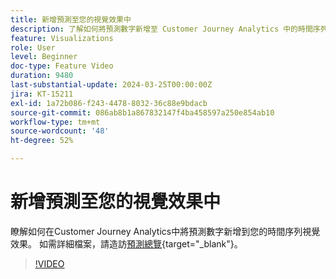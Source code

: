 ```yaml
---
title: 新增預測至您的視覺效果中
description: 了解如何將預測數字新增至 Customer Journey Analytics 中的時間序列視覺效果。
feature: Visualizations
role: User
level: Beginner
doc-type: Feature Video
duration: 9480
last-substantial-update: 2024-03-25T00:00:00Z
jira: KT-15211
exl-id: 1a72b086-f243-4478-8032-36c88e9bdacb
source-git-commit: 086ab8b1a867832147f4ba458597a250e854ab10
workflow-type: tm+mt
source-wordcount: '48'
ht-degree: 52%

---
```


# 新增預測至您的視覺效果中

瞭解如何在Customer Journey Analytics中將預測數字新增到您的時間序列視覺效果。 如需詳細檔案，請造訪[預測總覽](https://experienceleague.adobe.com/en/docs/analytics-platform/using/cja-workspace/forecasting/forecasting#){target="_blank"}。

>[!VIDEO](https://video.tv.adobe.com/v/3428021/?learn=on)
